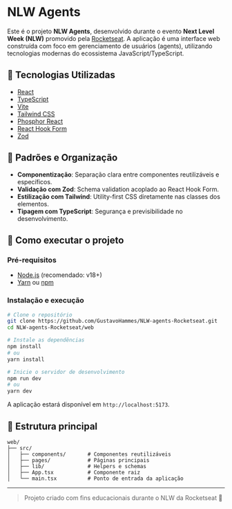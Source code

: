 # NLW Agents

Este é o projeto **NLW Agents**, desenvolvido durante o evento **Next Level Week (NLW)** promovido pela [Rocketseat](https://www.rocketseat.com.br/). A aplicação é uma interface web construída com foco em gerenciamento de usuários (agents), utilizando tecnologias modernas do ecossistema JavaScript/TypeScript.

## 🔧 Tecnologias Utilizadas

- [React](https://reactjs.org/)
- [TypeScript](https://www.typescriptlang.org/)
- [Vite](https://vitejs.dev/)
- [Tailwind CSS](https://tailwindcss.com/)
- [Phosphor React](https://phosphoricons.com/)
- [React Hook Form](https://react-hook-form.com/)
- [Zod](https://zod.dev/)

## 🧩 Padrões e Organização

- **Componentização**: Separação clara entre componentes reutilizáveis e específicos.
- **Validação com Zod**: Schema validation acoplado ao React Hook Form.
- **Estilização com Tailwind**: Utility-first CSS diretamente nas classes dos elementos.
- **Tipagem com TypeScript**: Segurança e previsibilidade no desenvolvimento.

## 🚀 Como executar o projeto

### Pré-requisitos

- [Node.js](https://nodejs.org/en/) (recomendado: v18+)
- [Yarn](https://yarnpkg.com/) ou [npm](https://www.npmjs.com/)

### Instalação e execução

```bash
# Clone o repositório
git clone https://github.com/GustavoHammes/NLW-agents-Rocketseat.git
cd NLW-agents-Rocketseat/web

# Instale as dependências
npm install
# ou
yarn install

# Inicie o servidor de desenvolvimento
npm run dev
# ou
yarn dev
```

A aplicação estará disponível em `http://localhost:5173`.

## 📁 Estrutura principal

```
web/
├── src/
│   ├── components/       # Componentes reutilizáveis
│   ├── pages/            # Páginas principais
│   ├── lib/              # Helpers e schemas
│   ├── App.tsx           # Componente raiz
│   └── main.tsx          # Ponto de entrada da aplicação
```

---

> Projeto criado com fins educacionais durante o NLW da Rocketseat 🚀
